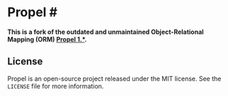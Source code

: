 # Propel #


**This is a fork of the outdated and unmaintained Object-Relational Mapping (ORM) [Propel 1.*](https://github.com/propelorm/Propel).**


## License ##

Propel is an open-source project released under the MIT license. See the `LICENSE` file for more information.
